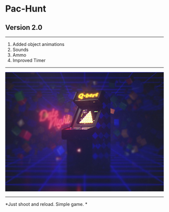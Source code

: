 # Pac-Hunt
## Version 2.0
-----------------
1. Added object animations
2. Sounds
3. Ammo
4. Improved Timer
_________________
![*******](https://github.com/UKF-JozefVirag/Pac-Hunt/blob/master/src/bg.jpg)
_________________
*Just shoot and reload. Simple game. *
